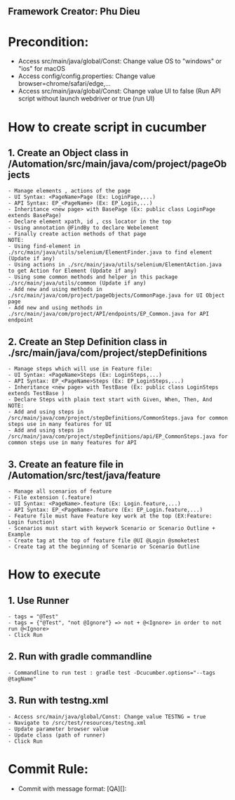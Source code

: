 ## Framework Creator: Phu Dieu

# Precondition:
- Access src/main/java/global/Const: Change value OS to "windows" or "ios" for macOS
- Access config/config.properties: Change value browser=chrome/safari/edge,...
- Access src/main/java/global/Const: Change value UI to false (Run API script without launch webdriver 
or true (run UI) 

# How to create script in cucumber
## 1. Create an Object class in /Automation/src/main/java/com/project/pageObjects
    - Manage elements , actions of the page
    - UI Syntax: <PageName>Page (Ex: LoginPage,...)
    - API Syntax: EP_<PageName> (Ex: EP_Login,...)
    - Inheritance <new page> with BasePage (Ex: public class LoginPage extends BasePage)
    - Declare element xpath, id , css locator in the top
    - Using annotation @FindBy to declare Webelement
    - Finally create action methods of that page
    NOTE:
    - Using find-element in ./src/main/java/utils/selenium/ElementFinder.java to find element (Update if any)
    - Using actions in ./src/main/java/utils/selenium/ElementAction.java to get Action for Element (Update if any)
    - Using some common methods and helper in this package ./src/main/java/utils/common (Update if any)
    - Add new and using methods in ./src/main/java/com/project/pageObjects/CommonPage.java for UI Object page
    - Add new and using methods in ./src/main/java/com/project/API/endpoints/EP_Common.java for API endpoint
## 2. Create an Step Definition class in ./src/main/java/com/project/stepDefinitions 
    - Manage steps which will use in Feature file:
    - UI Syntax: <PageName>Steps (Ex: LoginSteps,...)
    - API Syntax: EP_<PageName>Steps (Ex: EP_LoginSteps,...)
    - Inheritance <new page> with TestBase (Ex: public class LoginSteps extends TestBase ) 
    - Declare Steps with plain text start with Given, When, Then, And
    NOTE:
    - Add and using steps in /src/main/java/com/project/stepDefinitions/CommonSteps.java for common steps use in many features for UI
    - Add and using steps in /src/main/java/com/project/stepDefinitions/api/EP_CommonSteps.java for common steps use in many features for API
## 3. Create an feature file in /Automation/src/test/java/feature
    - Manage all scenarios of feature
    - File extension (.feature)
    - UI Syntax: <PageName>.feature (Ex: Login.feature,...)
    - API Syntax: EP_<PageName>.feature (Ex: EP_Login.feature,...)
    - Feature file must have Feature key work at the top (EX:Feature: Login function)
    - Scenarios must start with keywork Scenario or Scenario Outline + Example
    - Create tag at the top of feature file @UI @Login @smoketest
    - Create tag at the beginning of Scenario or Scenario Outline
    
# How to execute 
## 1. Use Runner
    - tags = "@Test"
    - tags = {"@Test", "not @Ignore"} => not + @<Ignore> in order to not run @<Ignore> 
    - Click Run
## 2. Run with gradle commandline
    - Commandline to run test : gradle test -Dcucumber.options="--tags @tagName"
## 3. Run with testng.xml
    - Access src/main/java/global/Const: Change value TESTNG = true
    - Navigate to /src/test/resources/testng.xml
    - Update parameter browser value
    - Update class (path of runner)
    - Click Run

# Commit Rule:
- Commit with message format: [QA][<QAName>]: <Action Changed>
